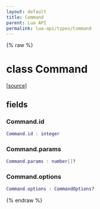 ```yaml
---
layout: default
title: Command
parent: Lua API
permalink: lua-api/types/Command
---
```


{% raw %}

# class Command





[<a href="https://github.com/beyond-all-reason/spring/blob/0a561a37ee97c7883fd3f5a4bc995f9a4f6fdea0/rts/Lua/LuaSyncedRead.cpp#L6143-L6148" target="_blank">source</a>]





## fields


### Command.id

```lua
Command.id : integer
```




### Command.params

```lua
Command.params : number[]?
```




### Command.options

```lua
Command.options : CommandOptions?
```






{% endraw %}